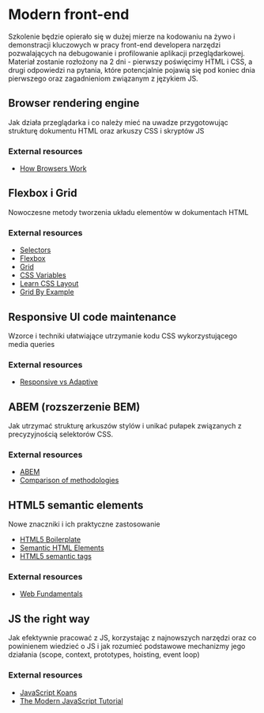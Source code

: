 # Modern front-end

Szkolenie będzie opierało się w dużej mierze na kodowaniu na żywo i demonstracji kluczowych w pracy front-end developera narzędzi pozwalających na debugowanie i profilowanie aplikacji przeglądarkowej. Materiał zostanie rozłożony na 2 dni - pierwszy poświęcimy HTML i CSS, a drugi odpowiedzi na pytania, które potencjalnie pojawią się pod koniec dnia pierwszego oraz zagadnieniom związanym z językiem JS.

## Browser rendering engine

Jak działa przeglądarka i co należy mieć na uwadze przygotowując strukturę dokumentu HTML oraz arkuszy CSS i skryptów JS

### External resources

- [How Browsers Work](https://www.html5rocks.com/en/tutorials/internals/howbrowserswork/)

## Flexbox i Grid

Nowoczesne metody tworzenia układu elementów w dokumentach HTML

### External resources

- [Selectors](https://flukeout.github.io/)
- [Flexbox](https://flexboxfroggy.com/)
- [Grid](https://cssgridgarden.com/)
- [CSS Variables](https://blog.logrocket.com/how-to-create-better-themes-with-css-variables-5a3744105c74/)
- [Learn CSS Layout](https://learnlayout.com/)
- [Grid By Example](https://gridbyexample.com/examples/)

## Responsive UI code maintenance

Wzorce i techniki ułatwiające utrzymanie kodu CSS wykorzystującego media queries

### External resources

- [Responsive vs Adaptive](http://fredericgonzalo.com/en/2017/03/01/understanding-the-difference-between-mobile-first-adaptive-and-responsive-design/)

## ABEM (rozszerzenie BEM)

Jak utrzymać strukturę arkuszów stylów i unikać pułapek związanych z precyzyjnością selektorów CSS.

### External resources

- [ABEM](https://css-tricks.com/abem-useful-adaptation-bem/)
- [Comparison of methodologies](https://clubmate.fi/oocss-acss-bem-smacss-what-are-they-what-should-i-use/)

## HTML5 semantic elements

Nowe znaczniki i ich praktyczne zastosowanie

- [HTML5 Boilerplate](https://html5boilerplate.com/)
- [Semantic HTML Elements](https://developer.mozilla.org/en-US/docs/Web/HTML/Element)
- [HTML5 semantic tags](https://www.bitdegree.org/learn/html5-semantic-tags)

### External resources

- [Web Fundamentals](https://developers.google.com/web/fundamentals/)

## JS the right way

Jak efektywnie pracować z JS, korzystając z najnowszych narzędzi oraz co powinienem wiedzieć o JS i jak rozumieć podstawowe mechanizmy jego działania (scope, context, prototypes, hoisting, event loop)

### External resources

- [JavaScript Koans](https://github.com/liammclennan/JavaScript-Koans)
- [The Modern JavaScript Tutorial](http://javascript.info/)

